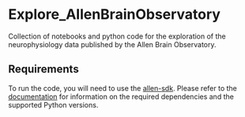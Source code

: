 # Explore_AllenBrainObservatory

Collection of notebooks and python code for the exploration of the neurophysiology data published by the Allen Brain Observatory.


## Requirements
To run the code, you will need to use the [allen-sdk](https://github.com/AllenInstitute/AllenSDK). Please refer to the [documentation](https://allensdk.readthedocs.io/en/latest/) for information on the required dependencies and the supported Python versions.

